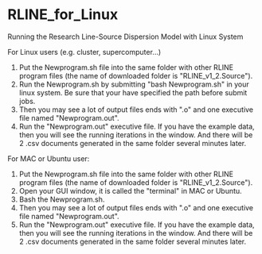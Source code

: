 # RLINE_for_Linux
Running the Research Line-Source Dispersion Model with Linux System

For Linux users (e.g. cluster, supercomputer...)
1. Put the Newprogram.sh file into the same folder with other RLINE program files (the name of downloaded folder is "RLINE_v1_2.Source").
2. Run the Newprogram.sh by submitting "bash Newprogram.sh" in your linux system. Be sure that your have specified the path before submit jobs.
3. Then you may see a lot of output files ends with ".o" and one executive file named "Newprogram.out". 
4. Run the "Newprogram.out" executive file. If you have the example data, then you will see the running iterations in the window. And there will be 2 .csv documents generated in the same folder several minutes later.

For MAC or Ubuntu user:
1. Put the Newprogram.sh file into the same folder with other RLINE program files (the name of downloaded folder is "RLINE_v1_2.Source").
2. Open your GUI window, it is called the "terminal" in MAC or Ubuntu.
3. Bash the Newprogram.sh. 
4. Then you may see a lot of output files ends with ".o" and one executive file named "Newprogram.out". 
5. Run the "Newprogram.out" executive file. If you have the example data, then you will see the running iterations in the window. And there will be 2 .csv documents generated in the same folder several minutes later.
